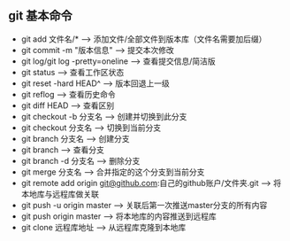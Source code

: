 ## git 基本命令 ##



 
-  git add 文件名/* --> 添加文件/全部文件到版本库（文件名需要加后缀）
-  git commit -m "版本信息" --> 提交本次修改
-  git log/git log -pretty=oneline --> 查看提交信息/简洁版
-  git status --> 查看工作区状态
-  git reset -hard HEAD^ --> 版本回退上一级
-  git reflog --> 查看历史命令
-  git diff HEAD --> 查看区别
-  git checkout -b 分支名 --> 创建并切换到此分支
-  git checkout 分支名 --> 切换到当前分支
-  git branch 分支名 --> 创建分支
-  git branch --> 查看分支
-  git branch -d 分支名 --> 删除分支
-  git merge 分支名 --> 合并指定的这个分支到当前分支 
-  git remote add origin git@github.com:自己的github账户/文件夹.git --> 将本地库与远程库做关联
-  git push -u origin master --> 关联后第一次推送master分支的所有内容
-  git push origin master --> 将本地库的内容推送到远程库
-  git clone 远程库地址 --> 从远程库克隆到本地库

